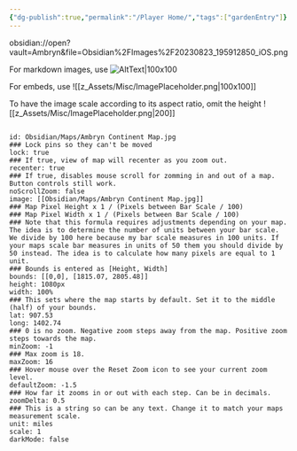 ```yaml
---
{"dg-publish":true,"permalink":"/Player Home/","tags":["gardenEntry"]}
---
```


obsidian://open?vault=Ambryn&file=Obsidian%2FImages%2F20230823_195912850_iOS.png


For markdown images, use ![AltText|100x100](https://bnz06pap002files.storage.live.com/y4m3a_w3rELzTeM8JygEsN6BXLemZiQXlXTRPJ1EsX5weWkwhotpZet9VMTViYWgcbJm_HJa6JJHpjH4qPkCpNI3VXOFGgPnGbrPaAmkhQOpnkMukMVrvydF8nhLg-7NEkc7bNbGXCRFi7ZDTk4uQajGetshsQwmGRwzyd9PDLCZQHUh0pqzs-yjurSpEHzwmddKaHdKaQGoXYuBa7_Pqjn7_k3zeD_KzoZfDASj0bX-KI?encodeFailures=1&width=219&height=219)

For embeds, use ![[z_Assets/Misc/ImagePlaceholder.png\|100x100]]

To have the image scale according to its aspect ratio, omit the height ![[z_Assets/Misc/ImagePlaceholder.png\|200]]




```leaflet  

id: Obsidian/Maps/Ambryn Continent Map.jpg
### Lock pins so they can't be moved  
lock: true  
### If true, view of map will recenter as you zoom out.  
recenter: true  
### If true, disables mouse scroll for zomming in and out of a map. Button controls still work.  
noScrollZoom: false
image: [[Obsidian/Maps/Ambryn Continent Map.jpg]]
### Map Pixel Height x 1 / (Pixels between Bar Scale / 100)  
### Map Pixel Width x 1 / (Pixels between Bar Scale / 100)  
### Note that this formula requires adjustments depending on your map. The idea is to determine the number of units between your bar scale. We divide by 100 here because my bar scale measures in 100 units. If your maps scale bar measures in units of 50 them you should divide by 50 instead. The idea is to calculate how many pixels are equal to 1 unit.  
### Bounds is entered as [Height, Width]  
bounds: [[0,0], [1815.07, 2805.48]]  
height: 1080px  
width: 100%  
### This sets where the map starts by default. Set it to the middle (half) of your bounds.  
lat: 907.53  
long: 1402.74  
### 0 is no zoom. Negative zoom steps away from the map. Positive zoom steps towards the map.  
minZoom: -1
### Max zoom is 18.  
maxZoom: 16  
### Hover mouse over the Reset Zoom icon to see your current zoom level.  
defaultZoom: -1.5
### How far it zooms in or out with each step. Can be in decimals.  
zoomDelta: 0.5  
### This is a string so can be any text. Change it to match your maps measurement scale.  
unit: miles  
scale: 1  
darkMode: false
```

